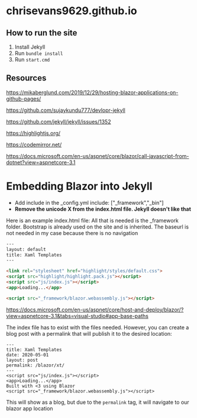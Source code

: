 # chrisevans9629.github.io

## How to run the site

1. Install Jekyll
2. Run ```bundle install```
3. Run ```start.cmd```

## Resources

https://mikaberglund.com/2019/12/29/hosting-blazor-applications-on-github-pages/

https://github.com/sujaykundu777/devlopr-jekyll

https://github.com/jekyll/jekyll/issues/1352

https://highlightjs.org/

https://codemirror.net/

https://docs.microsoft.com/en-us/aspnet/core/blazor/call-javascript-from-dotnet?view=aspnetcore-3.1

# Embedding Blazor into Jekyll

- Add include in the _config.yml include: ["_framework","_bin"]
- **Remove the unicode X from the index.html file.  Jekyll doesn't like that**

Here is an example index.html file:
All that is needed is the _framework folder.  Bootstrap is already used on the site and is inherited.  The baseurl is not needed in my case because there is no navigation
```html
---
layout: default
title: Xaml Templates
---

<link rel="stylesheet" href="highlight/styles/default.css">
<script src="highlight/highlight.pack.js"></script>
<script src="js/index.js"></script>
<app>Loading...</app>

<script src="_framework/blazor.webassembly.js"></script>
```

https://docs.microsoft.com/en-us/aspnet/core/host-and-deploy/blazor/?view=aspnetcore-3.1&tabs=visual-studio#app-base-paths

The index file has to exist with the files needed.  However, you can create a blog post with a permalink that will publish it to the desired location:

```
---
title: Xaml Templates
date: 2020-05-01
layout: post
permalink: /blazor/xt/
---
<script src="js/index.js"></script>
<app>Loading...</app>
Built with <3 using Blazor
<script src="_framework/blazor.webassembly.js"></script>
```

This will show as a blog, but due to the `permalink` tag, it will navigate to our blazor app location